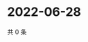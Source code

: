 # 2022-06-28

共 0 条

<!-- BEGIN WEIBO -->
<!-- 最后更新时间 Tue Jun 28 2022 15:14:34 GMT+0800 (China Standard Time) -->

<!-- END WEIBO -->
